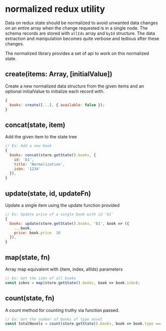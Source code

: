 # normalized redux utility
Data on redux state should be normalized to avoid unwanted
data changes on an entire array when the change requested
is in a single node. The schema records are stored with
`allIds` array and `byId` structure. The data extraction
and manipulation becomes quite verbose and tedious after
these changes. 

The normalized library provides a set of api to work on
this normalized state.

## create(items: Array, [initialValue])
Create a new normalized data structure from the given
items and an optional initialValue to initialize each
record with. 
```javascript
{
  books: create([...], { available: false });
}
```

## concat(state, item)
Add the given item to the state tree
```javascript
// Ex: Add a new book
{
  books: concat(store.getState().books, { 
    id: 'b1', 
    title: 'Normalization', 
    isbn: '1234'
  }),
}
```

## update(state, id, updateFn)
Update a single item using the update function provided
```javascript
// Ex: Update price of a single book with id 'b1'
{
  books: update(store.getState().books, 'b1', book => ({
    ...book, 
    price: book.price  10 
  }),
}
```

## map(state, fn)
Array map equivalent with (item, index, allIds) parameters
```javascript
// Ex: Get the isbn of all books
const isbns = map(store.getState().books, book => book.isbn);
```

## count(state, fn)
A count method for counting truthy via function passed.

```javascript
// Ex: Get the number of books of type novel
const totalNovels = count(store.getState().books, book => book.type === 'novel');
```